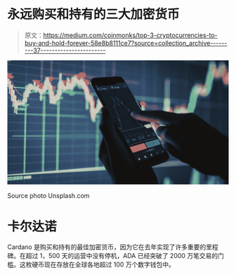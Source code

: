 # 永远购买和持有的三大加密货币

> 原文：<https://medium.com/coinmonks/top-3-cryptocurrencies-to-buy-and-hold-forever-58e8b8111ce7?source=collection_archive---------37----------------------->

![](img/0721a94b7facd3b660bc964a9422d47a.png)

Source photo Unsplash.com

# 卡尔达诺

Cardano 是购买和持有的最佳加密货币，因为它在去年实现了许多重要的里程碑。在超过 1，500 天的运营中没有停机，ADA 已经突破了 2000 万笔交易的门槛。这枚硬币现在存放在全球各地超过 100 万个数字钱包中。